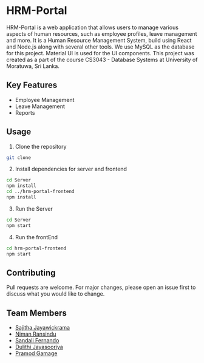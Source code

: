 # HRM-Portal

HRM-Portal is a web application that allows users to manage various aspects of human resources, such as employee profiles, leave management and more. It is a Human Resource Management System, build using React and Node.js along with several other tools.
We use MySQL as the database for this project. Material UI is used for the UI components.
This project was created as a part of the course CS3043 - Database Systems at University of Moratuwa, Sri Lanka.

## Key Features

- Employee Management
- Leave Management
- Reports

## Usage

1. Clone the repository

```bash
git clone
```

2. Install dependencies for server and frontend

```bash
cd Server
npm install
cd ../hrm-portal-frontend
npm install
```

3. Run the Server

```bash
cd Server
npm start
```

4. Run the frontEnd

```bash
cd hrm-portal-frontend
npm start
```

## Contributing

Pull requests are welcome. For major changes, please open an issue first to discuss what you would like to change.

## Team Members

- [Sajitha Jayawickrama](https://github.com/sajitha-tj)
- [Niman Ransindu](https://github.com/NRM10101)
- [Sandali Fernando](https://github.com/SandaliF)
- [Dulithi Jayasooriya](https://github.com/Dulithi)
- [Pramod Gamage](pramodgamage7846@gmail.com)
